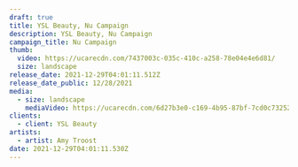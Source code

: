 ```yaml
---
draft: true
title: YSL Beauty, Nu Campaign
description: YSL Beauty, Nu Campaign
campaign_title: Nu Campaign
thumb:
  video: https://ucarecdn.com/7437003c-035c-410c-a258-78e04e4e6d81/
  size: landscape
release_date: 2021-12-29T04:01:11.512Z
release_date_public: 12/28/2021
media:
  - size: landscape
    mediaVideo: https://ucarecdn.com/6d27b3e0-c169-4b95-87bf-7cd0c7325212/
clients:
  - client: YSL Beauty
artists:
  - artist: Amy Troost
date: 2021-12-29T04:01:11.530Z
---
```

